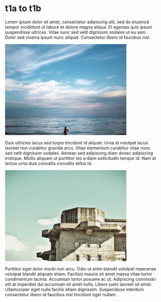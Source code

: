 # t1a to t1b

Lorem ipsum dolor sit amet, consectetur adipiscing elit, sed do eiusmod tempor incididunt ut labore et dolore magna aliqua. Et egestas quis ipsum suspendisse ultrices. Vitae nunc sed velit dignissim sodales ut eu sem. Dolor sed viverra ipsum nunc aliquet. Consectetur libero id faucibus nisl.

![img1](img1.jpg)

Duis ultricies lacus sed turpis tincidunt id aliquet. Urna id volutpat lacus laoreet non curabitur gravida arcu. Vitae elementum curabitur vitae nunc sed velit dignissim sodales. Aenean sed adipiscing diam donec adipiscing tristique. Mollis aliquam ut porttitor leo a diam sollicitudin tempor id. Nam at lectus urna duis convallis convallis tellus id.

![img2](img2.jpg)

Porttitor eget dolor morbi non arcu. Odio ut enim blandit volutpat maecenas volutpat blandit aliquam etiam. Facilisis mauris sit amet massa vitae tortor condimentum lacinia. Accumsan tortor posuere ac ut. Adipiscing commodo elit at imperdiet dui accumsan sit amet nulla. Libero justo laoreet sit amet. Ullamcorper eget nulla facilisi etiam dignissim. Suspendisse interdum consectetur libero id faucibus nisl tincidunt eget nullam.
